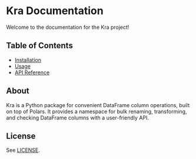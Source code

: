 # Kra Documentation

Welcome to the documentation for the Kra project!

## Table of Contents

- [Installation](installation.md)
- [Usage](usage.md)
- [API Reference](api/columns.md)

## About
Kra is a Python package for convenient DataFrame column operations, built on top of Polars. It provides a namespace for bulk renaming, transforming, and checking DataFrame columns with a user-friendly API.

## License
See [LICENSE](../LICENSE).
